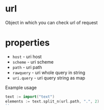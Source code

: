 # url
Object in which you can check url of request

# properties

* `host` - uri host
* `scheme` - uri scheme
* `path` - uri path
* `rawquery` - uri whole query in string
* `uri.query` - uri query string as map

Example usage

```go
text := import("text")
elements := text.split_n(url.path, ".", 2)
``
